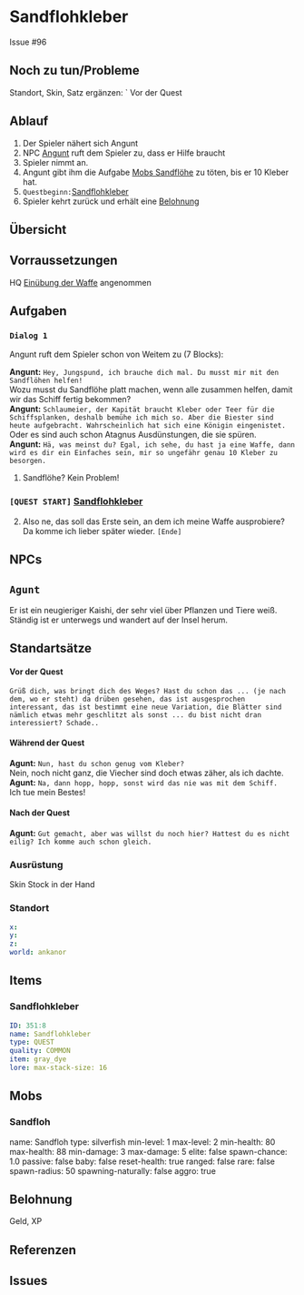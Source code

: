 # Sandflohkleber <!-- omit in toc -->
Issue #96

## Noch zu tun/Probleme

Standort, Skin, Satz ergänzen: ` Vor der Quest

## Ablauf

1. Der Spieler nähert sich Angunt
2. NPC [Angunt](#Angunt) ruft dem Spieler zu, dass er Hilfe braucht
3. Spieler nimmt an.
4. Angunt gibt ihm die Aufgabe [Mobs Sandflöhe](#Sandflöhe) zu töten, bis er 10 Kleber hat.
5.  `Questbeginn:`[Sandflohkleber](#sandflohkleber)
6. Spieler kehrt zurück und erhält eine [Belohnung](#Belohnung)
   
## Übersicht

## Vorraussetzungen

HQ [Einübung der Waffe](../../5-einübung-der-waffe/ReADME-md) angenommen

## Aufgaben

### `Dialog 1`

Angunt ruft dem Spieler schon von Weitem zu (7 Blocks):   

**Angunt:** `Hey, Jungspund, ich brauche dich mal. Du musst mir mit den Sandflöhen helfen!`      
Wozu musst du Sandflöhe platt machen, wenn alle zusammen helfen, damit wir das Schiff fertig bekommen?            
**Angunt:** `Schlaumeier, der Kapität braucht Kleber oder Teer für die Schiffsplanken, deshalb bemühe ich mich so. Aber die Biester sind heute aufgebracht. Wahrscheinlich hat sich eine Königin eingenistet.`      
Oder es sind auch schon Atagnus Ausdünstungen, die sie spüren.      
**Angunt:** `Hä, was meinst du? Egal, ich sehe, du hast ja eine Waffe, dann wird es dir ein Einfaches sein, mir so ungefähr genau 10 Kleber zu besorgen.`   

1. Sandflöhe? Kein Problem!
   
###  `[QUEST START]` [Sandflohkleber](#sandflohkleber)

2. Also ne, das soll das Erste sein, an dem ich meine Waffe ausprobiere? Da komme ich lieber später wieder. `[Ende]`




## NPCs

## `Agunt`

Er ist ein neugieriger Kaishi, der sehr viel über Pflanzen und Tiere weiß. Ständig ist er unterwegs und wandert auf der Insel herum.


## Standartsätze  
#### Vor der Quest
`Grüß dich, was bringt dich des Weges? Hast du schon das ... (je nach dem, wo er steht) da drüben gesehen, das ist ausgesprochen interessant, das ist bestimmt eine neue Variation, die Blätter sind nämlich etwas mehr geschlitzt als sonst ... du bist nicht dran interessiert? Schade..`
#### Während der Quest  
**Agunt:** `Nun, hast du schon genug vom Kleber?`   
Nein, noch nicht ganz, die Viecher sind doch etwas zäher, als ich dachte.   
**Agunt:** `Na, dann hopp, hopp, sonst wird das nie was mit dem Schiff.`   
Ich tue mein Bestes!

#### Nach der Quest
 **Agunt:** `Gut gemacht, aber was willst du noch hier? Hattest du es nicht eilig? Ich komme auch schon gleich.`

### Ausrüstung
Skin
Stock in der Hand
### Standort

```yml
x: 
y: 
z: 
world: ankanor
```
## Items

### Sandflohkleber

```yml
ID: 351:8
name: Sandflohkleber
type: QUEST
quality: COMMON
item: gray_dye
lore: max-stack-size: 16
```



## Mobs

### Sandfloh

name: Sandfloh
type: silverfish
min-level: 1
max-level: 2
min-health: 80
max-health: 88
min-damage: 3
max-damage: 5
elite: false
spawn-chance: 1.0
passive: false
baby: false
reset-health: true
ranged: false
rare: false
spawn-radius: 50
spawning-naturally: false
aggro: true


## Belohnung

Geld, XP

## Referenzen
## Issues


